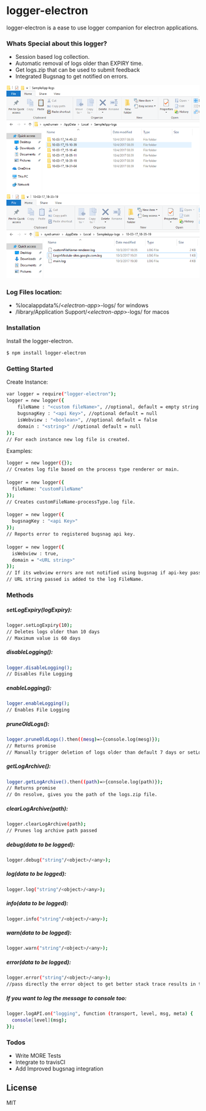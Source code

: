 # logger-electron

logger-electron is a ease to use logger companion for electron applications.

### Whats Special about this logger?
  - Session based log collection.
  - Automatic removal of logs older than EXPIRY time.
  - Get logs.zip that can be used to submit feedback
  - Integrated Bugsnag to get notified on errors.

![Sample Log File Location](https://raw.githubusercontent.com/Syed-Umair/logger/master/ScreenShots/sample1.PNG)
![Sample Log FileNames in some session folder](https://raw.githubusercontent.com/Syed-Umair/logger/master/ScreenShots/sample2.PNG)

### Log Files location:
  - %localappdata%/<*electron-app*>-logs/ for windows
  - <user>/library/Application Support/<*electron-app*>-logs/ for macos

### Installation

Install the logger-electron.

```sh
$ npm install logger-electron
```

### Getting Started

Create Instance:
```sh
var logger = require("logger-electron");
logger = new logger({
    fileName : "<custom fileName>", //optional, default = empty string
    bugsnagKey : "<api Key>", //optional default = null
    isWebview : "<boolean>", //optional default = false
    domain : "<string>" //optional default = null
});
// For each instance new log file is created.
```

Examples:

```sh
logger = new logger({});
// Creates log file based on the process type renderer or main.

logger = new logger({
  fileName: "customFileName"
});
// Creates customFileName-processType.log file.

logger = new logger({
  bugsnagKey : "<api Key>"
});
// Reports error to registered bugsnag api key.

logger = new logger({
  isWebview : true, 
  domain = "<URL string>"
});
// If its webview errors are not notified using bugsnag if api-key passed.
// URL string passed is added to the log FileName.  
```

### Methods

##### setLogExpiry(logExpiry):
```sh
logger.setLogExpiry(10);
// Deletes logs older than 10 days
// Maximum value is 60 days
```

##### disableLogging():
```sh
logger.disableLogging();
// Disables File Logging
```

##### enableLogging():
```sh
logger.enableLogging();
// Enables File Logging
```

##### pruneOldLogs():
```sh
logger.pruneOldLogs().then((mesg)=>{console.log(mesg)});
// Returns promise
// Manually trigger deletion of logs older than default 7 days or setLogExpiry(logExpiry) days
```

##### getLogArchive():
```sh
logger.getLogArchive().then((path)=>{console.log(path)});
// Returns promise
// On resolve, gives you the path of the logs.zip file.
```

##### clearLogArchive(path):
```sh
logger.clearLogArchive(path);
// Prunes log archive path passed
```

##### debug(data to be logged):
```sh
logger.debug("string"/<object>/<any>);
```

##### log(data to be logged):
```sh
logger.log("string"/<object>/<any>);
```

##### info(data to be logged):
```sh
logger.info("string"/<object>/<any>);
```

##### warn(data to be logged):
```sh
logger.warn("string"/<object>/<any>);
```

##### error(data to be logged):
```sh
logger.error("string"/<object>/<any>);
//pass directly the error object to get better stack trace results in the bugsnag.
```

##### If you want to log the message to console too:

```sh
logger.logAPI.on("logging", function (transport, level, msg, meta) {
  console[level](msg);
});
```

### Todos

 - Write MORE Tests
 - Integrate to travisCI
 - Add Improved bugsnag integration

License
----

MIT

